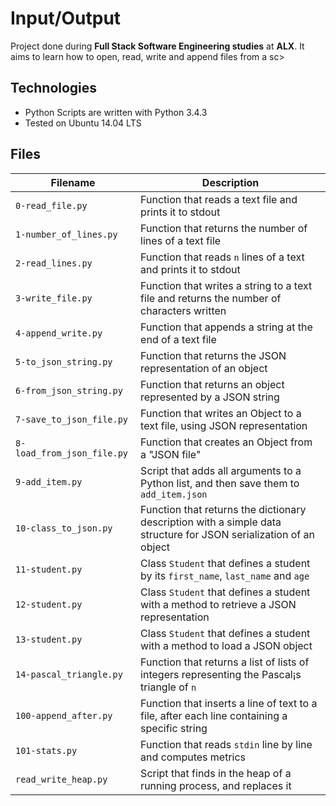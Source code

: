 # Input/Output                                                                                                                                   
Project done during **Full Stack Software Engineering studies** at **ALX**. It aims to learn how to open, read, write and append files from a sc>

                                                                                                                                                 
## Technologies                                                                                                                                  
* Python Scripts are written with Python 3.4.3                                                                                                   
* Tested on Ubuntu 14.04 LTS                                                                                                                     

                                                                                                                                                 
## Files                                                                                                                                         

                                                                                                                                                 
| Filename | Description |                                                                                                                       
| -------- | ----------- |                                                                                                                       
| `0-read_file.py` | Function that reads a text file and prints it to stdout |                                                                   
| `1-number_of_lines.py` | Function that returns the number of lines of a text file |                                                            
| `2-read_lines.py` | Function that reads `n` lines of a text and prints it to stdout |                                                          
| `3-write_file.py` | Function that writes a string to a text file and returns the number of characters written |                                
| `4-append_write.py` | Function that appends a string at the end of a text file |                                                               
| `5-to_json_string.py` | Function that returns the JSON representation of an object |                                                           
| `6-from_json_string.py` | Function that returns an object represented by a JSON string |                                                       
| `7-save_to_json_file.py` | Function that writes an Object to a text file, using JSON representation |                                          
| `8-load_from_json_file.py` | Function that creates an Object from a "JSON file" |                                                              
| `9-add_item.py` | Script that adds all arguments to a Python list, and then save them to `add_item.json` |                                     
| `10-class_to_json.py` | Function that returns the dictionary description with a simple data structure for JSON serialization of an object |    
| `11-student.py` | Class `Student` that defines a student by its `first_name`, `last_name` and `age` |                                          
| `12-student.py` | Class `Student` that defines a student with a method to retrieve a JSON representation |                                     
| `13-student.py` | Class `Student` that defines a student with a method to load a JSON object |                                                 
| `14-pascal_triangle.py` | Function that returns a list of lists of integers representing the Pascal¡s triangle of `n` |                        
| `100-append_after.py` | Function that inserts a line of text to a file, after each line containing a specific string |                         
| `101-stats.py` | Function that reads `stdin` line by line and computes metrics |                                                               
| `read_write_heap.py` | Script that finds in the heap of a running process, and replaces it |                                                   
